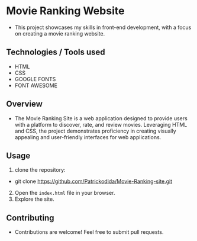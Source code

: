 # Movie Ranking Website

- This project showcases my skills in front-end development, with a focus on creating a movie ranking website.

## Technologies / Tools used

- HTML
- CSS
- GOOGLE FONTS
- FONT AWESOME

## Overview

- The Movie Ranking Site is a web application designed to provide users with a platform to discover, rate, and review movies. Leveraging HTML and CSS, the project demonstrates proficiency in creating visually appealing and user-friendly interfaces for web applications.

## Usage

1. clone the repository:

- git clone https://github.com/Patrickodida/Movie-Ranking-site.git

2. Open the `index.html` file in your browser.
3. Explore the site.

## Contributing

- Contributions are welcome! Feel free to submit pull requests.
